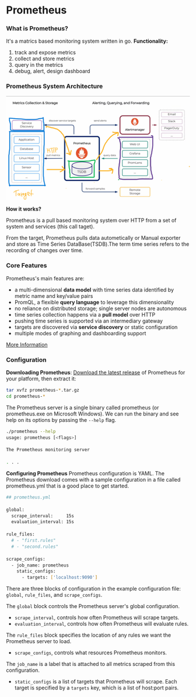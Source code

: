 # Prometheus
### What is Prometheus?
It's a matrics based monitoring system written in go. 
**Functionality:**
1. track and expose metrics
2. collect and store metrics
3. query in the metrics
4. debug, alert, design dashboard


### Prometheus System Architecture
![Prometheus System Architecture](architechture.png)

**How it works?**

Prometheus is a pull based monitoring system over HTTP from a set of system and services (this call taget).

From the target, Prometheus pulls data autometically or Manual exporter and store as Time Series DataBase(TSDB).The term time series refers to the recording of changes over time. 

### **Core Features**
Prometheus's main features are:

- a multi-dimensional **data model** with time series data identified by metric name and key/value pairs
- PromQL, a flexible **query language** to leverage this dimensionality
- no reliance on distributed storage; single server nodes are autonomous
- time series collection happens via a **pull model** over HTTP
- pushing time series is supported via an intermediary gateway
- targets are discovered via **service discovery** or static configuration
- multiple modes of graphing and dashboarding support

[More Information](https://prometheus.io/docs/introduction/overview/)

### Configuration

**Downloading Prometheus**: 
[Download the latest release](https://prometheus.io/download/) of Prometheus for your platform, then extract it:
```bash
tar xvfz prometheus-*.tar.gz
cd prometheus-*
```
The Prometheus server is a single binary called prometheus (or prometheus.exe on Microsoft Windows). We can run the binary and see help on its options by passing the `--help` flag.

```bash
./prometheus --help
usage: prometheus [<flags>]

The Prometheus monitoring server

. . .

```
**Configuring Prometheus**
Prometheus configuration is YAML. The Prometheus download comes with a sample configuration in a file called prometheus.yml that is a good place to get started.
```bash
## prometheus.yml

global:
  scrape_interval:     15s
  evaluation_interval: 15s

rule_files:
  # - "first.rules"
  # - "second.rules"

scrape_configs:
  - job_name: prometheus
    static_configs:
      - targets: ['localhost:9090']
```

There are three blocks of configuration in the example configuration file: `global`, `rule_files`, and `scrape_configs`.

The `global` block controls the Prometheus server's global configuration.
- `scrape_interval`, controls how often Prometheus will scrape targets.
- `evaluation_interval`, controls how often Prometheus will evaluate rules.

The `rule_files` block specifies the location of any rules we want the Prometheus server to load.
- `scrape_configs`, controls what resources Prometheus monitors. 

The `job_name` is a label that is attached to all metrics scraped from this configuration.
- `static_configs` is a list of targets that Prometheus will scrape. Each target is specified by a `targets` key, which is a list of host:port pairs.



